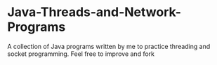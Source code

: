 # Java-Threads-and-Network-Programs
A collection of Java programs written by me to practice threading and socket programming. Feel free to improve and fork
